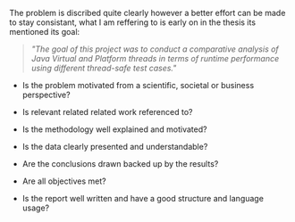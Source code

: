 
The problem is discribed quite clearly however a better effort can be made to stay consistant, what I am reffering to is early on in the thesis its mentioned its goal: 

> *"The goal of this project was to conduct a comparative analysis of Java Virtual and Platform threads in terms of runtime performance using different thread-safe test cases."* 

- Is the problem motivated from a scientific, societal or business perspective?

- Is relevant related related work referenced to?

- Is the methodology well explained and motivated?

- Is the data clearly presented and understandable?

- Are the conclusions drawn backed up by the results?

- Are all objectives met?

- Is the report well written and have a good structure and language usage?